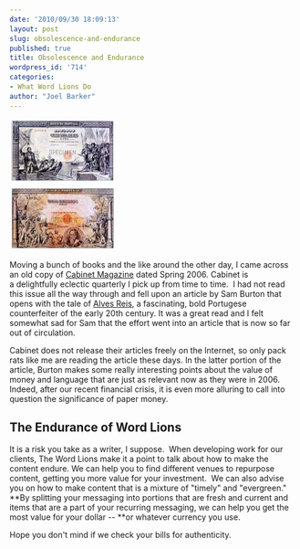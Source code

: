 ```yaml
---
date: '2010/09/30 18:09:13'
layout: post
slug: obsolescence-and-endurance
published: true
title: Obsolescence and Endurance
wordpress_id: '714'
categories:
- What Word Lions Do
author: "Joel Barker"
---
```


<img src="/img/AlvesReisBankNotes.jpg" />

Moving a bunch of books and the like around the other day, I came across an old copy of [Cabinet Magazine](http://www.cabinetmagazine.org) dated Spring 2006. Cabinet is a delightfully eclectic quarterly I pick up from time to time.  I had not read this issue all the way through and fell upon an article by Sam Burton that opens with the tale of [Alves Reis](http://en.wikipedia.org/wiki/Alves_dos_Reis), a fascinating, bold Portugese counterfeiter of the early 20th century. It was a great read and I felt somewhat sad for Sam that the effort went into an article that is now so far out of circulation.

Cabinet does not release their articles freely on the Internet, so only pack rats like me are reading the article these days. In the latter portion of the article, Burton makes some really interesting points about the value of money and language that are just as relevant now as they were in 2006. Indeed, after our recent financial crisis, it is even more alluring to call into question the significance of paper money.


## The Endurance of Word Lions


It is a risk you take as a writer, I suppose.  When developing work for our clients, The Word Lions make it a point to talk about how to make the content endure. We can help you to find different venues to repurpose content, getting you more value for your investment.  We can also advise you on how to make content that is a mixture of "timely" and "evergreen." **By splitting your messaging into portions that are fresh and current and items that are a part of your recurring messaging, we can help you get the most value for your dollar -- **or whatever currency you use.

Hope you don't mind if we check your bills for authenticity.
